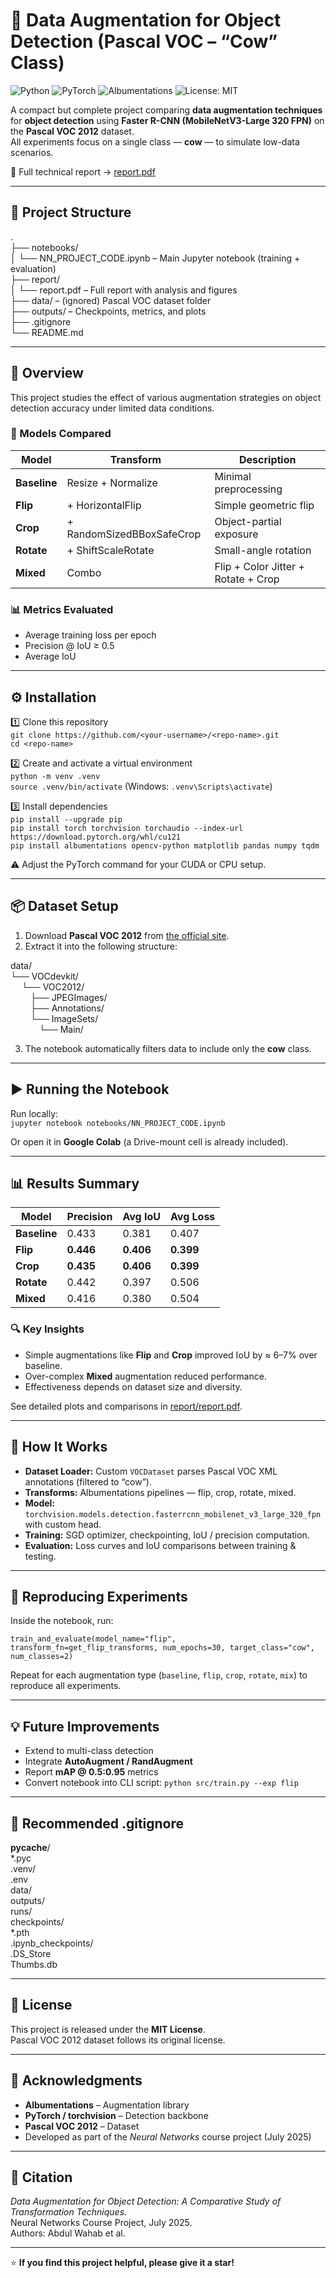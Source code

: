 # 🧠 Data Augmentation for Object Detection (Pascal VOC – “Cow” Class)

![Python](https://img.shields.io/badge/Python-3.10+-blue)
![PyTorch](https://img.shields.io/badge/PyTorch-2.x-red)
![Albumentations](https://img.shields.io/badge/Albumentations-OK-green)
![License: MIT](https://img.shields.io/badge/License-MIT-yellow)

A compact but complete project comparing **data augmentation techniques** for **object detection** using **Faster R-CNN (MobileNetV3-Large 320 FPN)** on the **Pascal VOC 2012** dataset.  
All experiments focus on a single class — **cow** — to simulate low-data scenarios.

📄 Full technical report → [report.pdf](./report.pdf)

---

## 📁 Project Structure

.  
├── notebooks/  
│   └── NN_PROJECT_CODE.ipynb – Main Jupyter notebook (training + evaluation)  
├── report/  
│   └── report.pdf – Full report with analysis and figures  
├── data/ – (ignored) Pascal VOC dataset folder  
├── outputs/ – Checkpoints, metrics, and plots  
├── .gitignore  
└── README.md  

---

## 🚀 Overview

This project studies the effect of various augmentation strategies on object detection accuracy under limited data conditions.

### 🧩 Models Compared
| Model | Transform | Description |
|--------|------------|-------------|
| **Baseline** | Resize + Normalize | Minimal preprocessing |
| **Flip** | + HorizontalFlip | Simple geometric flip |
| **Crop** | + RandomSizedBBoxSafeCrop | Object-partial exposure |
| **Rotate** | + ShiftScaleRotate | Small-angle rotation |
| **Mixed** | Combo | Flip + Color Jitter + Rotate + Crop |

### 📊 Metrics Evaluated
- Average training loss per epoch  
- Precision @ IoU ≥ 0.5  
- Average IoU  

---

## ⚙️ Installation

1️⃣ Clone this repository  
`git clone https://github.com/<your-username>/<repo-name>.git`  
`cd <repo-name>`

2️⃣ Create and activate a virtual environment  
`python -m venv .venv`  
`source .venv/bin/activate` (Windows: `.venv\Scripts\activate`)

3️⃣ Install dependencies  
`pip install --upgrade pip`  
`pip install torch torchvision torchaudio --index-url https://download.pytorch.org/whl/cu121`  
`pip install albumentations opencv-python matplotlib pandas numpy tqdm`

⚠️ Adjust the PyTorch command for your CUDA or CPU setup.

---

## 📦 Dataset Setup

1. Download **Pascal VOC 2012** from [the official site](http://host.robots.ox.ac.uk/pascal/VOC/voc2012/).  
2. Extract it into the following structure:

data/  
└── VOCdevkit/  
  └── VOC2012/  
   ├── JPEGImages/  
   ├── Annotations/  
   └── ImageSets/  
    └── Main/  

3. The notebook automatically filters data to include only the **cow** class.

---

## ▶️ Running the Notebook

Run locally:  
`jupyter notebook notebooks/NN_PROJECT_CODE.ipynb`

Or open it in **Google Colab** (a Drive-mount cell is already included).

---

## 📊 Results Summary

| Model | Precision | Avg IoU | Avg Loss |
|--------|-----------|---------|-----------|
| **Baseline** | 0.433 | 0.381 | 0.407 |
| **Flip** | **0.446** | **0.406** | **0.399** |
| **Crop** | **0.435** | **0.406** | **0.399** |
| **Rotate** | 0.442 | 0.397 | 0.506 |
| **Mixed** | 0.416 | 0.380 | 0.504 |

### 🔍 Key Insights
- Simple augmentations like **Flip** and **Crop** improved IoU by ≈ 6–7% over baseline.  
- Over-complex **Mixed** augmentation reduced performance.  
- Effectiveness depends on dataset size and diversity.

See detailed plots and comparisons in [report/report.pdf](./report/report.pdf).

---

## 🧠 How It Works

- **Dataset Loader:** Custom `VOCDataset` parses Pascal VOC XML annotations (filtered to “cow”).  
- **Transforms:** Albumentations pipelines — flip, crop, rotate, mixed.  
- **Model:** `torchvision.models.detection.fasterrcnn_mobilenet_v3_large_320_fpn` with custom head.  
- **Training:** SGD optimizer, checkpointing, IoU / precision computation.  
- **Evaluation:** Loss curves and IoU comparisons between training & testing.

---

## 🧪 Reproducing Experiments

Inside the notebook, run:

`train_and_evaluate(model_name="flip", transform_fn=get_flip_transforms, num_epochs=30, target_class="cow", num_classes=2)`

Repeat for each augmentation type (`baseline`, `flip`, `crop`, `rotate`, `mix`) to reproduce all experiments.

---

## 💡 Future Improvements

- Extend to multi-class detection  
- Integrate **AutoAugment / RandAugment**  
- Report **mAP @ 0.5:0.95** metrics  
- Convert notebook into CLI script: `python src/train.py --exp flip`

---

## 🧰 Recommended .gitignore

__pycache__/  
*.pyc  
.venv/  
.env  
data/  
outputs/  
runs/  
checkpoints/  
*.pth  
.ipynb_checkpoints/  
.DS_Store  
Thumbs.db  

---

## 🪪 License

This project is released under the **MIT License**.  
Pascal VOC 2012 dataset follows its original license.

---

## 🙌 Acknowledgments

- **Albumentations** – Augmentation library  
- **PyTorch / torchvision** – Detection backbone  
- **Pascal VOC 2012** – Dataset  
- Developed as part of the *Neural Networks* course project (July 2025)

---

## 📖 Citation

*Data Augmentation for Object Detection: A Comparative Study of Transformation Techniques.*  
Neural Networks Course Project, July 2025.  
Authors: Abdul Wahab et al.

---

⭐ **If you find this project helpful, please give it a star!**

